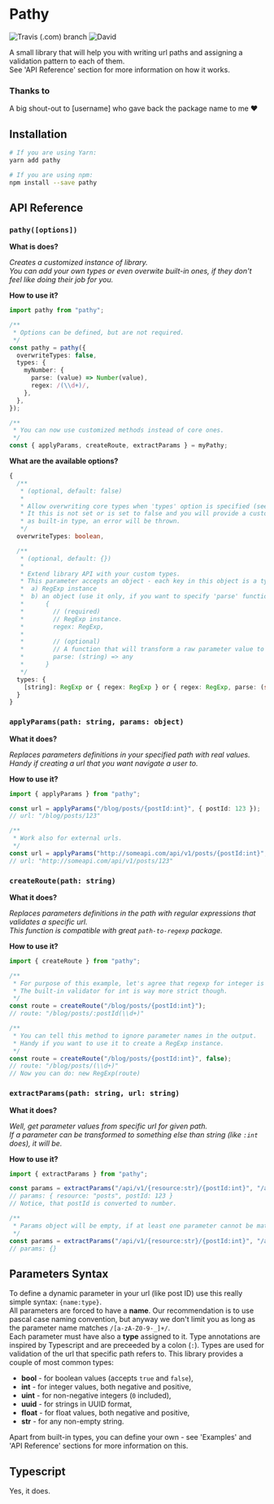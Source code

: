 # Pathy

![Travis (.com) branch](https://img.shields.io/travis/com/jedrzejginter/pathy/master.svg?style=flat-square)
![David](https://img.shields.io/david/jedrzejginter/pathy.svg?style=flat-square)

A small library that will help you with writing url paths and assigning a validation pattern to each of them.\
See 'API Reference' section for more information on how it works.

### Thanks to

A big shout-out to [username] who gave back the package name to me ❤️

## Installation

```bash
# If you are using Yarn:
yarn add pathy

# If you are using npm:
npm install --save pathy
```

## API Reference

### `pathy([options])`

**What is does?**

_Creates a customized instance of library.\
You can add your own types or even overwite built-in ones, if they don't feel like doing their job for you._

**How to use it?**

```ts
import pathy from "pathy";

/**
 * Options can be defined, but are not required.
 */
const pathy = pathy({
  overwriteTypes: false,
  types: {
    myNumber: {
      parse: (value) => Number(value),
      regex: /(\\d+)/,
    },
  },
});

/**
 * You can now use customized methods instead of core ones.
 */
const { applyParams, createRoute, extractParams } = myPathy;
```

**What are the available options?**

```ts
{
  /**
   * (optional, default: false)
   *
   * Allow overwriting core types when 'types' option is specified (see below).
   * It this is not set or is set to false and you will provide a custom type with the same name
   * as built-in type, an error will be thrown.
   */
  overwriteTypes: boolean,

  /**
   * (optional, default: {})
   *
   * Extend library API with your custom types.
   * This parameter accepts an object - each key in this object is a type name and the value can be:
   *  a) RegExp instance
   *  b) an object (use it only, if you want to specify 'parse' function):
   *      {
   *        // (required)
   *        // RegExp instance.
   *        regex: RegExp,
   *
   *        // (optional)
   *        // A function that will transform a raw parameter value to something else.
   *        parse: (string) => any
   *      }
   */
  types: {
    [string]: RegExp or { regex: RegExp } or { regex: RegExp, parse: (string) => any }
  }
}
```

### `applyParams(path: string, params: object)`

**What it does?**

_Replaces parameters definitions in your specified path with real values.\
Handy if creating a url that you want navigate a user to._

**How to use it?**

```ts
import { applyParams } from "pathy";

const url = applyParams("/blog/posts/{postId:int}", { postId: 123 });
// url: "/blog/posts/123"

/**
 * Work also for external urls.
 */
const url = applyParams("http://someapi.com/api/v1/posts/{postId:int}", { postId: 123 });
// url: "http://someapi.com/api/v1/posts/123"
```

### `createRoute(path: string)`

**What it does?**

_Replaces parameters definitions in the path with regular expressions that validates a specific url.\
This function is compatible with great `path-to-regexp` package._

**How to use it?**

```ts
import { createRoute } from "pathy";

/**
 * For purpose of this example, let's agree that regexp for integer is just (\d+).
 * The built-in validator for int is way more strict though.
 */
const route = createRoute("/blog/posts/{postId:int}");
// route: "/blog/posts/:postId(\\d+)"

/**
 * You can tell this method to ignore parameter names in the output.
 * Handy if you want to use it to create a RegExp instance.
 */
const route = createRoute("/blog/posts/{postId:int}", false);
// route: "/blog/posts/(\\d+)"
// Now you can do: new RegExp(route)
```

### `extractParams(path: string, url: string)`

**What it does?**

_Well, get parameter values from specific url for given path.\
If a parameter can be transformed to something else than string (like `:int` does), it will be._

**How to use it?**

```ts
import { extractParams } from "pathy";

const params = extractParams("/api/v1/{resource:str}/{postId:int}", "/api/v1/posts/123");
// params: { resource: "posts", postId: 123 }
// Notice, that postId is converted to number.

/**
 * Params object will be empty, if at least one parameter cannot be matched.
 */
const params = extractParams("/api/v1/{resource:str}/{postId:int}", "/api/v1/posts/not-an-integer");
// params: {}
```

## Parameters Syntax

To define a dynamic parameter in your url (like post ID) use this really simple syntax: `{name:type}`.\
All parameters are forced to have a **name**. Our recommendation is to use pascal case naming convention, but anyway we don't limit you as long as the parameter name matches `/[a-zA-Z0-9-_]+/`.\
Each parameter must have also a **type** assigned to it. Type annotations are inspired by Typescript and are preceeded by a colon (`:`). Types are used for validation of the url that specific path refers to. This library provides a couple of most common types:

- **bool** - for boolean values (accepts `true` and `false`),
- **int** - for integer values, both negative and positive,
- **uint** - for non-negative integers (`0` included),
- **uuid** - for strings in UUID format,
- **float** - for float values, both negative and positive,
- **str** - for any non-empty string.

Apart from built-in types, you can define your own - see 'Examples' and 'API Reference' sections for more information on this.

## Typescript

Yes, it does.
